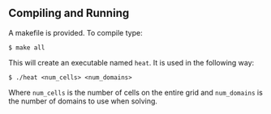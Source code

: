 ## Compiling and Running

A makefile is provided. To compile type:

```
$ make all
```

This will create an executable named `heat`.
It is used in the following way:

```
$ ./heat <num_cells> <num_domains>
```

Where `num_cells` is the number of cells on the entire grid and `num_domains` is the number of
domains to use when solving.
